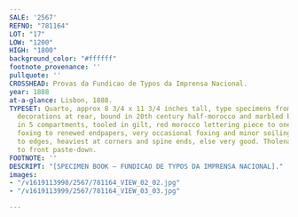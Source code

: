 ```yaml
---
SALE: '2567'
REFNO: "781164"
LOT: "17"
LOW: "1200"
HIGH: "1800"
background_color: "#ffffff"
footnote_provenance: ''
pullquote: ''
CROSSHEAD: Provas da Fundicao de Typos da Imprensa Nacional.
year: 1888
at-a-glance: Lisbon, 1888.
TYPESET: Quarto, approx 8 3/4 x 11 3/4 inches tall, type specimens from small to large,
  decorations at rear, bound in 20th century half-morocco and marbled boards, spine
  in 5 compartments, tooled in gilt, red morocco lettering piece to one compartment,
  foxing to renewed endpapers, very occasional foxing and minor soiling within, rubbing
  to edges, heaviest at corners and spine ends, else very good. Tholenaar bookplate
  to front paste-down.
FOOTNOTE: ''
DESCRIPT: "[SPECIMEN BOOK — FUNDICAO DE TYPOS DA IMPRENSA NACIONAL]."
images:
- "/v1619113998/2567/781164_VIEW_02_02.jpg"
- "/v1619113999/2567/781164_VIEW_03_03.jpg"

---
```

